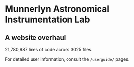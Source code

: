 # Munnerlyn Astronomical Instrumentation Lab
## A website overhaul

21,780,987 lines of code across 3025 files.

For detailed user information, consult the `/userguide/` pages.
